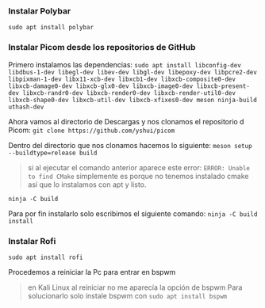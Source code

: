 ### Instalar Polybar
`sudo apt install polybar`

### Instalar Picom desde los repositorios de GitHub
Primero instalamos las dependencias: 
`sudo apt install libconfig-dev libdbus-1-dev libegl-dev libev-dev libgl-dev libepoxy-dev libpcre2-dev libpixman-1-dev libx11-xcb-dev libxcb1-dev libxcb-composite0-dev libxcb-damage0-dev libxcb-glx0-dev libxcb-image0-dev libxcb-present-dev libxcb-randr0-dev libxcb-render0-dev libxcb-render-util0-dev libxcb-shape0-dev libxcb-util-dev libxcb-xfixes0-dev meson ninja-build uthash-dev`

Ahora vamos al directorio de Descargas y nos clonamos el repositorio d Picom:
`git clone https://github.com/yshui/picom`

Dentro del directorio que nos clonamos hacemos lo siguiente:
`meson setup --buildtype=release build`
>si al ejecutar el comando anterior aparece este error: 
>`ERROR: Unable to find CMake` simplemente es porque no tenemos instalado cmake así que lo instalamos con apt y listo.

`ninja -C build`

Para por fin instalarlo solo escribimos el siguiente comando:
`ninja -C build install`

### Instalar Rofi
`sudo apt install rofi`

Procedemos a reiniciar la Pc para entrar en bspwm

>en Kali Linux al reiniciar no me aparecía la opción de bspwm
>Para solucionarlo solo instale bspwm con `sudo apt install bspwm`
